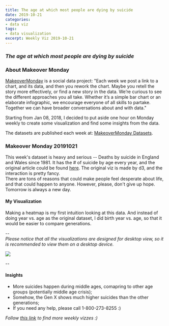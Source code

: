 ```yaml
---
title: The age at which most people are dying by suicide
date: 2019-10-21
categories:
- data viz
tags:
- data visualization
excerpt: Weekly Viz 2019-10-21
---
```


### *The age at which most people are dying by suicide*


### About Makeover Monday

[MakeoverMonday](http://www.makeovermonday.co.uk/) is a social data project:
"Each week we post a link to a chart, and its data, and then you rework the chart.
Maybe you retell the story more effectively, or find a new story in the data.
We’re curious to see the different approaches you all take. Whether it’s a simple bar chart or an elaborate infographic, we encourage everyone of all skills to partake.
Together we can have broader conversations about and with data."

Starting from Jan 08, 2018, I decided to put aside one hour on Monday weekly to create some visualization and find some insights from the data.

The datasets are published each week at: [MakeoverMonday Datasets](http://www.makeovermonday.co.uk/data/).

### Makeover Monday 20191021

This week's dataset is heavy and serious -- Deaths by suicide in England and Wales since 1981. It has the # of suicide by age every year, and the original article could be found [here](https://www.ons.gov.uk/peoplepopulationandcommunity/healthandsocialcare/healthandwellbeing/articles/middleagedgenerationmostlikelytodiebysuicideanddrugpoisoning/2019-08-13). The original viz is made by d3, and the interaction is pretty fancy.    
There are tons of reasons that could make people feel desperate about life, and that could happen to anyone. However, please, don't give up hope. Tomorrow is always a new day.  

#### My Visualization

Making a heatmap is my first intuition looking at this data. And instead of doing year vs. age as the original dataset, I did birth year vs. age, so that it would be easier to compare generations.  

--  
*Please notice that all the visualizations are designed for desktop view, so it is recommended to view them on a desktop device.*  

<div class='tableauPlaceholder' id='viz1571706875776' style='position: relative'>
<noscript><a href='#'>
  <img alt=' ' src='https:&#47;&#47;public.tableau.com&#47;static&#47;images&#47;Ma&#47;MakeOverMonday20191021&#47;SuicidebyGeneration&#47;1_rss.png' style='border: none' />
</a></noscript>
<object class='tableauViz'  style='display:none;'>
  <param name='host_url' value='https%3A%2F%2Fpublic.tableau.com%2F' /> 
  <param name='embed_code_version' value='3' />
  <param name='site_root' value='' />
  <param name='name' value='MakeOverMonday20191021&#47;SuicidebyGeneration' />
  <param name='tabs' value='no' />
  <param name='toolbar' value='yes' />
  <param name='static_image' value='https:&#47;&#47;public.tableau.com&#47;static&#47;images&#47;Ma&#47;MakeOverMonday20191021&#47;SuicidebyGeneration&#47;1.png' /> 
  <param name='animate_transition' value='yes' />
  <param name='display_static_image' value='yes' />
  <param name='display_spinner' value='yes' />
  <param name='display_overlay' value='yes' />
  <param name='display_count' value='yes' />
</object></div>             
<script type='text/javascript'>   
  var divElement = document.getElementById('viz1571706875776');            
  var vizElement = divElement.getElementsByTagName('object')[0];      
  if ( divElement.offsetWidth > 800 ) { vizElement.style.width='800px';vizElement.style.height='827px';} else if ( divElement.offsetWidth > 500 ) { vizElement.style.width='800px';vizElement.style.height='827px';} else { vizElement.style.width='100%';vizElement.style.height='727px';}   
  var scriptElement = document.createElement('script');        
  scriptElement.src = 'https://public.tableau.com/javascripts/api/viz_v1.js';             
  vizElement.parentNode.insertBefore(scriptElement, vizElement);            
</script>
  
--  

#### Insights
* More suicides happen during middle ages, comapring to other age groups (potentially middle age crisis);  
* Somehow, the Gen X shows much higher suicides than the other generations;  
* If you need any help, please call 1-800-273-8255 :)
  

*Follow [this link](https://yudong-94.github.io/personal-website/project/MakeOverMonday2019/) to find more weekly vizzes :)*